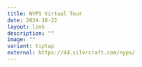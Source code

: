 ```yaml
---
title: NYPS Virtual Tour
date: 2024-10-22
layout: link
description: ""
image: ""
variant: tiptap
external: https://4d.silvrcraft.com/nyps/
---
```

